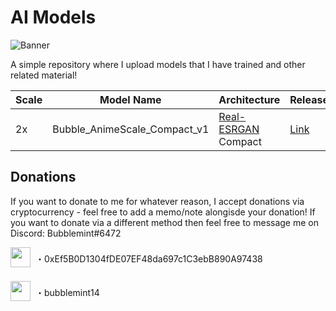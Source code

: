 # AI Models
![Banner](https://cdn.discordapp.com/attachments/744536865914355732/1041033786906910782/image.png)

A simple repository where I upload models that I have trained and other related material!

|  Scale  |  Model Name  |  Architecture  |  Release  |
| -- | -------------------- | ------------------- | ----------------------------------- |
| 2x | Bubble_AnimeScale_Compact_v1 | [Real-ESRGAN](https://github.com/xinntao/Real-ESRGAN) Compact | [Link](https://github.com/Bubblemint864/AI-Models/releases/tag/Model-Release)

## Donations
If you want to donate to me for whatever reason, I accept donations via cryptocurrency - feel free to add a memo/note alongisde your donation! If you want to donate via a different method then feel free to message me on Discord: Bubblemint#6472
‎
‎
<div style="display: flex; align-items: center;">
<img align="center" width="32" height="32" src="http://bubblemint.cumz.one/9tfAuJj.png" style="margin-right: 8px; margin-bottom: 5px;"/>
<span>・0xEf5B0D1304fDE07EF48da697c1C3ebB890A97438</span>
</div>
‎
‎
<div style="display: flex; align-items: center;">
<img align="center" width="32" height="32" src="http://bubblemint.cumz.one/6SGGLgH.png" style="margin-right: 8px; margin-bottom: 5px;"/>
<span>・bubblemint14</span>
</div>
 
